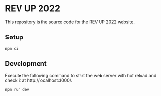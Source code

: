# REV UP 2022

This repository is the source code for the REV UP 2022 website.

## Setup

```bash
npm ci
```

## Development

Execute the following command to start the web server with hot reload and check it at http://localhost:3000/.

```bash
npm run dev
```
